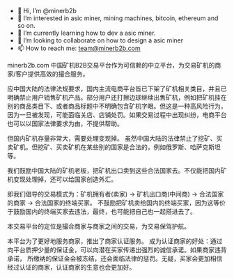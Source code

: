 - 👋 Hi, I’m @minerb2b
- 👀 I’m interested in asic miner, mining machines, bitcoin, ethereum and so on.
- 🌱 I’m currently learning how to dev a asic miner.
- 💞️ I’m looking to collaborate on how to design a asic miner
- 📫 How to reach me: team@minerb2b.com

minerb2b.com
中国矿机B2B交易平台作为可信赖的中立平台，为交易矿机的商家/客户提供高效的撮合服务。

应中国大陆的法律法规要求，国内主流电商平台皆已下架了矿机相关类目，并且已明确禁止用户销售矿机产品。部分用户还打擦边球继续出售矿机，例如把矿机挂在别的商品类目下、或者商品标题中不明确包含矿机字眼。但这是一种高风险行为，因为一旦被发现，可能面临关店、店铺处罚。如果交易过程中出现纠纷，电商平台也可以以国家法律要求为由，不提供帮助。

但国内矿机存量非常大，需要处理变现掉。
虽然中国大陆的法律禁止了挖矿、买卖矿机。但挖矿、买卖矿机在某些别的国家是合法的，例如俄罗斯、哈萨克斯坦等。

我们鼓励中国大陆的矿机老板，把矿机出口卖到这些合法国家去。不仅能把国内矿机变现处理掉，还可以给国家创造外汇。

即我们倡导的交易模式为：矿机拥有者(卖家) -> 矿机出口商(中间商) -> 合法国家的商家 -> 合法国家的终端买家。
不鼓励把矿机卖给国内的终端买家，因为这等价于鼓励国内的终端买家去违法，最终，也可能把自己也一起搭进去了。

本交易平台的定位是撮合商家与商家之间的交易，为交易保驾护航。

本平台为了更好地服务商家，推出了商家认证服务。
成为认证商家的好处：通过向平台质押少量的保证金，可以向潜在买家传递出强烈的诚信承诺。如果商家违背承诺，
所缴纳的保证金会被冻结，还会面临法律的惩罚。无疑，买家会更加相信经过认证的商家，认证商家的生意也会更加好。

<!---
minerb2b/minerb2b is a ✨ special ✨ repository because its `README.md` (this file) appears on your GitHub profile.
You can click the Preview link to take a look at your changes.
--->
